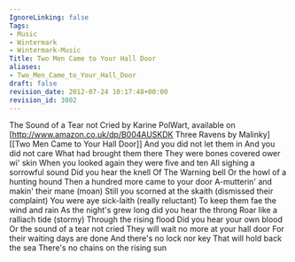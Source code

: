```yaml
---
IgnoreLinking: false
Tags:
- Music
- Wintermark
- Wintermark-Music
Title: Two Men Came to Your Hall Door
aliases:
- Two_Men_Came_to_Your_Hall_Door
draft: false
revision_date: 2012-07-24 10:17:48+00:00
revision_id: 3002
---
```


The Sound of a Tear not Cried by Karine PolWart, available on [http://www.amazon.co.uk/dp/B004AUSKDK Three Ravens by Malinky]
[[Two Men Came to Your Hall Door]]
And you did not let them in
And you did not care
What had brought them there
They were bones covered ower wi' skin
When you looked again they were five and ten
All sighing a sorrowful sound
Did you hear the knell
Of The Warning bell
Or the howl of a hunting hound
Then a hundred more came to your door
A-mutterin' and makin' their mane (moan)
Still you scorned at the skaith (dismissed their complaint)
You were aye sick-laith (really reluctant)
To keep them fae the wind and rain
As the night's grew long did you hear the throng
Roar like a ralliach tide (stormy)
Through the rising flood
Did you hear your own blood
Or the sound of a tear not cried
They will wait no more at your hall door
For their waiting days are done
And there's no lock nor key
That will hold back the sea
There's no chains on the rising sun